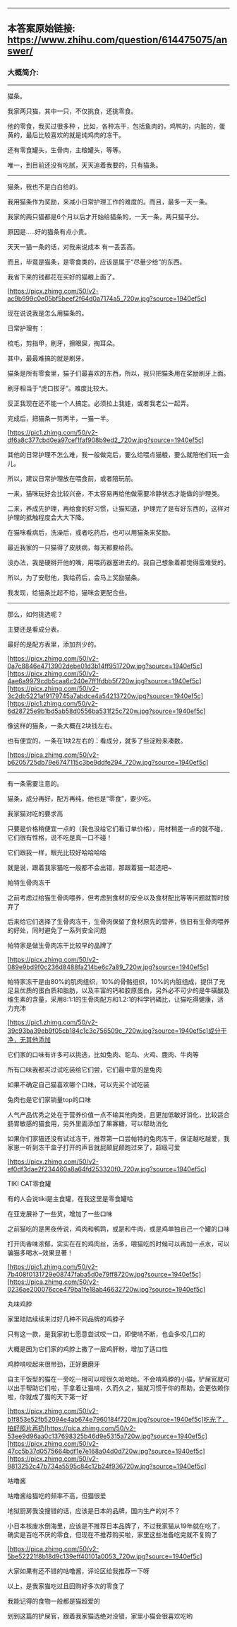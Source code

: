 ----------------------------------------
## 本答案原始链接: https://www.zhihu.com/question/614475075/answer/
### 大概简介: 
----------------------------------------
猫条。

我家两只猫，其中一只，不仅挑食，还挑零食。

他的零食，我买过很多种 ，比如，各种冻干，包括鱼肉的，鸡鸭的，内脏的，蛋黄的，最后比较喜欢的就是纯鸡肉的冻干。

还有零食罐头，生骨肉，主粮罐头，等等。

唯一，到目前还没有吃腻，天天追着我要的，只有猫条。

----------------------------------------

猫条，我也不是白白给的。

我用猫条作为奖励，来减小日常护理工作的难度的。而且，最多一天一条。

我家的两只猫都是6个月以后才开始给猫条的，一天一条，两只猫平分。

原因是.....好的猫条有点小贵。

天天一猫一条的话，对我来说成本 有一丢丢高。

而且，毕竟是猫条，是零食类的，应该是属于“尽量少给”的东西。

我省下来的钱都花在买好的猫粮上面了。

[https://picx.zhimg.com/50/v2-ac9b999c0e05bf5beef2f64d0a7174a5_720w.jpg?source=1940ef5c]


现在说说我是怎么用猫条的。

日常护理有：

梳毛，剪指甲，刷牙，擦眼屎，掏耳朵。

其中，最最难搞的就是刷牙。

猫条是所有零食里，猫子们最喜欢的东西，所以，我只把猫条用在奖励刷牙上面。

刷牙相当于“虎口拔牙”。难度比较大。

反正我现在还不能一个人搞定。必须拉上我娃，或者我老公一起弄。

完成后，把猫条一剪两半，一猫一半。

[https://pic1.zhimg.com/50/v2-df6a8c377cbd0ea97cef1faf908b9ed2_720w.jpg?source=1940ef5c]

其他的日常护理不怎么难，我一般做完后，要么给喂点猫粮，要么就陪他们玩一会儿。

所以，建议日常护理放在喂食前，或者陪玩前。

一来，猫咪玩好会比较兴奋，不太容易再给他做需要冷静状态才能做的护理类。

二来，养成先护理，再给食的好习惯，让猫知道，护理完了是有好东西的，这样对护理的抵触程度会大大下降。

在猫咪看病后，洗澡后，或者吃药后，也可以用猫条来奖励。

最近我家的一只猫得了皮肤病，每天都要给药。

没办法，我是硬掰开他的嘴，用喂药器塞进去的。我自己想象着都觉得蛮难受的。

所以，为了安慰他，我给药后，会马上奖励猫条。

我发现，给猫条比起不给，猫咪会更配合些。




----------------------------------------




那么，如何挑选呢？

主要还是看成分表。

最好的是配方表里，添加剂少的。

[https://picx.zhimg.com/50/v2-0a7c8846e4713902debe01d3b14ff951720w.jpg?source=1940ef5c][https://picx.zhimg.com/50/v2-4ae6a9979cdb5caa6c240e7ff1fdbb5f720w.jpg?source=1940ef5c][https://picx.zhimg.com/50/v2-3c2db5221af9179745a7abdce4a54213720w.jpg?source=1940ef5c][https://pic1.zhimg.com/50/v2-6d28725e9b1bd5ab58d0556ba531f25c720w.jpg?source=1940ef5c]

像这样的猫条，一条大概在2块钱左右。

也有便宜的，一条在1块2左右的：看成分，就多了些淀粉来凑数。

[https://pica.zhimg.com/50/v2-b6205725db79e6747115c3be9ddfe294_720w.jpg?source=1940ef5c]




----------------------------------------




有一条需要注意的。


猫条，成分再好，配方再纯，他也是“零食”，要少吃。

我家猫对吃的要求高

只要是价格稍便宜一点的（我也没给它们看订单价格），用材稍差一点的就不碰，它们很有性格，说不吃是真一口不碰！

它们跟我一样，眼光比较好哈哈哈哈

就是说，跟着我家猫吃一般都不会出错，那跟着猫一起选吧~





帕特生骨肉冻干

之前考虑过给猫生骨肉喂养，但考虑到食材的安全以及食材配比等等问题就暂时放弃了

后来给它们选择了生骨肉冻干，生骨肉保留了食材原先的营养，依旧有生骨肉喂养的好处，同时避免了一系列安全问题

帕特家是做生骨肉冻干比较早的品牌了

[https://picx.zhimg.com/50/v2-089e9bd9f0c236d8488fa214be6c7a89_720w.jpg?source=1940ef5c]

帕特家冻干是由80%的肌肉组织，10%的骨骼组织，10%的内脏组成，提供了充足且优质的蛋白质和脂肪，以及丰富的钙和胶原蛋白，另外必不可少的是牛磺酸及维生素的含量，采用8:1:1的生骨肉配方和1.2:1的科学钙磷比，让猫吃得健康，活力充沛

[https://pic1.zhimg.com/50/v2-39c93ba39eb9f05cb184c1c3c756509c_720w.jpg?source=1940ef5c]成分干净，无其他添加

它们家的口味有许多可以挑选，比如兔肉、鸵鸟、火鸡、鹿肉、牛肉等

所有口味我都买过试吃装给它们尝，它们最中意的是兔肉

如果不确定自己猫喜欢哪个口味，可以先买个试吃装

兔肉也是它们家销量top的口味

人气产品优秀之处在于营养价值一点不输其他肉类，且更加低敏好消化，比较适合肠胃敏感的猫食用，另外里面添加了果寡糖，可以帮助消化

如果你们家猫还没有试过冻干，推荐第一口尝帕特的兔肉冻干，保证越吃越爱，我家崽一听到冻干盒子打开的声音就屁颠屁颠跑过来了，超级可爱

[https://picx.zhimg.com/50/v2-ef0df3dae2f234460a8a64fd253320f0_720w.jpg?source=1940ef5c]


TIKI CAT零食罐

有的人会说tiki是主食罐，在我这里是零食罐哈

在亚宠展补了一些货，增加了一些口味

之前猫吃的是黑夜传说，鸡肉和鹌鹑，或是和牛肉，或是鸡单独自己一个罐的口味

打开肉香味浓郁，实实在在的鸡肉丝，汤多，喂猫吃的时候可以再加一点水，可以骗猫多喝水~效果显著！

[https://pic1.zhimg.com/50/v2-7b408f0131729e08747faba5d0e79ff8720w.jpg?source=1940ef5c][https://pica.zhimg.com/50/v2-0236ae200076cce479ba1fe18ab46632720w.jpg?source=1940ef5c]


丸味鸡脖

家里陆陆续续来过好几种不同品牌的鸡脖子

只有这一款，是我家初七愿意尝试咬一口，即使啃不断，也会多咬几口的

大概是因为它们家的鸡脖上撒了一层鸡肝粉，增加了适口性

鸡脖啃咬起来很带劲，正好磨磨牙

自主干饭型的猫在一旁吃一根可以咬很久哈哈哈。不会啃鸡脖的小猫，铲屎官就可以出手帮助它们啦，手拿着让猫啃，久而久之，猫就习惯于你的帮助，会更依赖你啦，你就成了猫的天下第一好

[https://picx.zhimg.com/50/v2-b1f853e52fb52094e4ab674e7960184f720w.jpg?source=1940ef5c]吃光了，拍好照片再扔[https://pica.zhimg.com/50/v2-53ee9d96aa0c137698325b46d9e5315a720w.jpg?source=1940ef5c][https://picx.zhimg.com/50/v2-47cc5b37d0575664bdf1e7e168a04d0d720w.jpg?source=1940ef5c][https://picx.zhimg.com/50/v2-9813252c47b734a5595c84c12b24f936720w.jpg?source=1940ef5c]


咕噜酱

咕噜酱给猫吃的频率不高，但猫很爱

地狱厨房我没搜错的话，应该是日本的品牌，国内生产的对不？

小日本核废水倒海里，应该是不推荐日本品牌了，不过我家猫从19年就在吃了，确实是百吃不厌的零食，但现在不推荐购买啦，家里这些准备吃完就不复购了

[https://pica.zhimg.com/50/v2-5be52221f8b18d9c139eff40101a0053_720w.jpg?source=1940ef5c]

大家如果有还不错的咕噜酱，评论区给我推荐一下呀




以上，是我家猫吃过且回购好多次的零食了

我能记得的食物一般都是猫超爱的

划到这篇的铲屎官，跟着我家猫选绝对没错，家里小猫会很喜欢吃哟